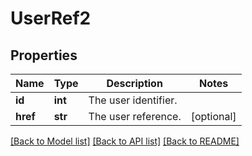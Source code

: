 # UserRef2

## Properties
Name | Type | Description | Notes
------------ | ------------- | ------------- | -------------
**id** | **int** | The user identifier. | 
**href** | **str** | The user reference. | [optional] 

[[Back to Model list]](../README.md#documentation-for-models) [[Back to API list]](../README.md#documentation-for-api-endpoints) [[Back to README]](../README.md)

